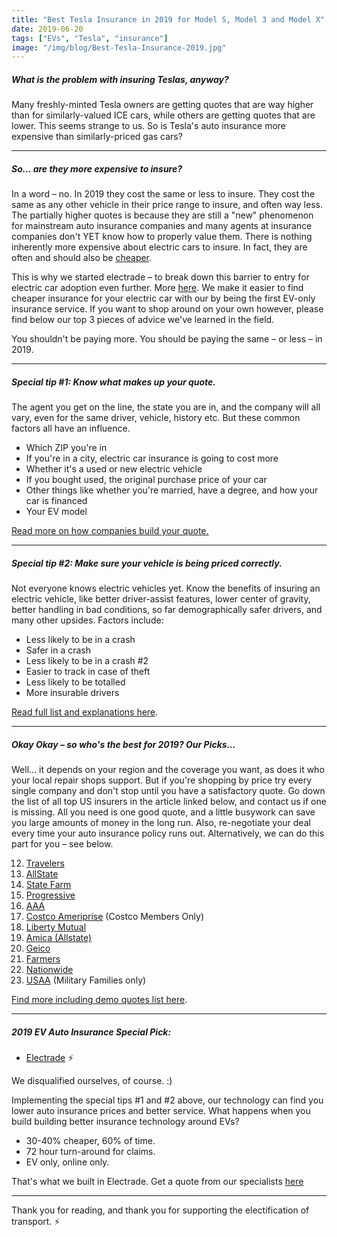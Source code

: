 ```yaml
---
title: "Best Tesla Insurance in 2019 for Model S, Model 3 and Model X"
date: 2019-06-20
tags: ["EVs", "Tesla", "insurance"]
image: "/img/blog/Best-Tesla-Insurance-2019.jpg"
---
```


##### What is the problem with insuring Teslas, anyway?

Many freshly-minted Tesla owners are getting quotes that are way higher than for similarly-valued ICE cars, while others are getting quotes that are lower. This seems strange to us. So is Tesla's auto insurance more expensive than similarly-priced gas cars?


--------

##### So... are they more expensive to insure?

In a word – no. In 2019 they cost the same or less to insure. They cost the same as any other vehicle in their price range to insure, and often way less. The partially higher quotes is because they are still a "new" phenomenon for mainstream auto insurance companies and many agents at insurance companies don't YET know how to properly value them. There is nothing inherently more expensive about electric cars to insure. In fact, they are often and should also be [cheaper](https://electrade.app/blog/why-electric-vehicle-insurance/).

This is why we started electrade – to break down this barrier to entry for electric car adoption even further. More [here](https://electrade.app/why-electrade). We make it easier to find cheaper insurance for your electric car with our by being the first EV-only insurance service. If you want to shop around on your own however, please find below our top 3 pieces of advice we've learned in the field.

You shouldn't be paying more. You should be paying the same – or less – in 2019.


--------



##### Special tip #1: Know what makes up your quote. 
The agent you get on the line, the state you are in, and the company will all vary, even for the same driver, vehicle, history etc. But these common factors all have an influence. 

* Which ZIP you're in
* If you're in a city, electric car insurance is going to cost more
* Whether it's a used or new electric vehicle
* If you bought used, the original purchase price of your car
* Other things like whether you're married, have a degree, and how your car is financed
* Your EV model

[Read more on how companies build your quote.](https://electrade.app/blog/how-insurance-companies-price-electric-car-insurance/)

--------

##### Special tip #2: Make sure your vehicle is being priced correctly.
Not everyone knows electric vehicles yet. Know the benefits of insuring an electric vehicle, like better driver-assist features, lower center of gravity, better handling in bad conditions, so far demographically safer drivers, and many other upsides. Factors include:

* Less likely to be in a crash
* Safer in a crash
* Less likely to be in a crash #2
* Easier to track in case of theft
* Less likely to be totalled
* More insurable drivers

[Read full list and explanations here](https://electrade.app/blog/why-electric-vehicle-insurance/).


--------

##### Okay Okay – so who's the best for 2019? Our Picks...


Well... it depends on your region and the coverage you want, as does it who your local repair shops support. But if you're shopping by price try every single company and don't stop until you have a satisfactory quote. Go down the list of all top US insurers in the article linked below, and contact us if one is missing.  All you need is one good quote, and a little busywork can save you large amounts of money in the long run. Also, re-negotiate your deal every time your auto insurance policy runs out. Alternatively, we can do this part for you – see below.

12. [Travelers](https://travelers.com)
11. [AllState](https://www.allstate.com/)
10. [State Farm](https://statefarm.com)
9. [Progressive](https://progressive.com)
8. [AAA](https://aaa.com)
7. [Costco Ameriprise](https://www.costco.com/auto-home-insurance-services.html) (Costco Members Only)
6. [Liberty Mutual](https://libertymutual.com)
5. [Amica (Allstate)](https://amica.com)
4. [Geico](https://geico.com)
3. [Farmers](https://farmers.com)
2. [Nationwide](https://www.nationwide.com/)
1. [USAA](https://usaa.com) (Military Families only)


[Find more including demo quotes list here](https://electrade.app/blog/best-electric-auto-insurance-companies-in-2019/).


--------


##### 2019 EV Auto Insurance Special Pick: 

* [Electrade](https://electrade.app) ⚡️

We disqualified ourselves, of course. :)

Implementing the special tips #1 and #2 above, our technology can find you lower auto insurance prices and better service. What happens when you build building better insurance technology around EVs?

* 30-40% cheaper, 60% of time.
* 72 hour turn-around for claims.
* EV only, online only.

That's what we built in Electrade. Get a quote from our specialists [here](https://electrade.app/quote)

----

Thank you for reading, and thank you for supporting the electification of transport. ⚡️